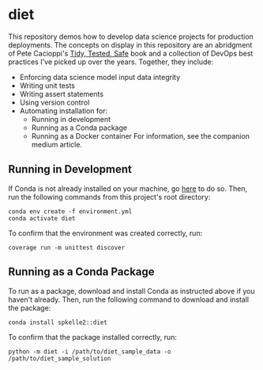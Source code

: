 # diet

This repository demos how to develop data science projects for production
deployments. The concepts on display in this repository are an abridgment of
Pete Cacioppi's [Tidy, Tested, Safe](https://github.com/ticdat/tidy_tested_safe/wiki)
book and a collection of DevOps best practices I've picked up over the years.
Together, they include:
* Enforcing data science model input data integrity
* Writing unit tests
* Writing assert statements
* Using version control
* Automating installation for:
  * Running in development
  * Running as a Conda package
  * Running as a Docker container
For information, see the companion medium article. 

## Running in Development
If Conda is not already installed on your machine, go [here](https://docs.conda.io/projects/miniconda/en/latest/)
to do so. Then, run the following commands from this project's root directory:
```commandline
conda env create -f environment.yml
conda activate diet
```
To confirm that the environment was created correctly, run:
```commandline
coverage run -m unittest discover
```

## Running as a Conda Package
To run as a package, download and install Conda as instructed above if you haven't
already. Then, run the following command to download and install the package:
```commandline
conda install spkelle2::diet
```
To confirm that the package installed correctly, run:
```commandline
python -m diet -i /path/to/diet_sample_data -o /path/to/diet_sample_solution
```